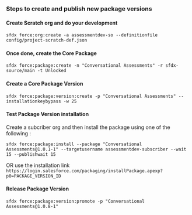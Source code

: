 ### Steps to create and publish new package versions

#### Create Scratch org and do your development

`sfdx force:org:create -a assessmentdev-so --definitionfile config/project-scratch-def.json`

#### Once done, create the Core Package

`sfdx force:package:create -n "Conversational Assessments" -r sfdx-source/main -t Unlocked`

#### Create a Core Package Version

`sfdx force:package:version:create -p "Conversational Assessments" --installationkeybypass -w 25`


#### Test Package Version installation

Create a subcriber org and then install the package using one of the following : 

`sfdx force:package:install --package "Conversational Assessments@1.0.1-1" --targetusername assessmentdev-subscriber --wait 15 --publishwait 15`

OR use the installation link `https://login.salesforce.com/packaging/installPackage.apexp?p0=PACKAGE_VERSION_ID`

#### Release Package Version

`sfdx force:package:version:promote -p "Conversational Assessments@1.0.8-1"`
